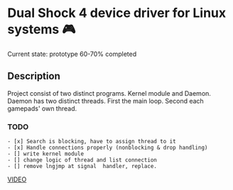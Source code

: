# Dual Shock 4 device driver for Linux systems :video_game:

Current state: prototype 60-70% completed

## Description
Project consist of two distinct programs. Kernel module and Daemon.
Daemon has two distinct threads. First the main loop. Second each gamepads' own thread. 

### TODO
```
- [x] Search is blocking, have to assign thread to it
- [x] Handle connections properly (nonblocking & drop handling)
- [] write kernel module
- [] change logic of thread and list connection
- [] remove lngjmp at signal  handler, replace.
```

[VIDEO](https://www.linkedin.com/posts/rashadmlk_httpslnkdinec7ukfpj-activity-7319479713092038658-YIsa?utm_source=share&utm_medium=member_android&rcm=ACoAAEcHROQBsrusup3N3dM5TE14DwDFTKPy7wg)
